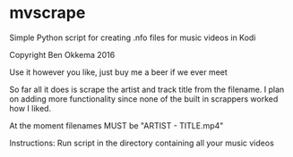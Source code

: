 # mvscrape
Simple Python script for creating .nfo files for music videos in Kodi

Copyright Ben Okkema 2016

Use it however you like, just buy me a beer if we ever meet

So far all it does is scrape the artist and track title from the filename.
I plan on adding more functionality since none of the built in scrappers worked how I liked.

At the moment filenames MUST be "ARTIST - TITLE.mp4"

Instructions:
Run script in the directory containing all your music videos
